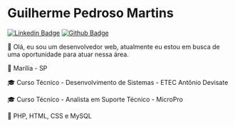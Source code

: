 # Guilherme Pedroso Martins

[![Linkedin Badge](https://img.shields.io/badge/-LinkedIn-blue?style=flat-square&logo=Linkedin&logoColor=white&link=https://www.linkedin.com/in/guilherme-martins-974448207/)](https://www.linkedin.com/in/guilherme-martins-974448207/)
[![Github Badge](https://img.shields.io/badge/-Github-000?style=flat-square&logo=Github&logoColor=white&link=https://github.com/GUIMHARTINS)](https://github.com/GUIMHARTINS)

👋 Olá, eu sou um desenvolvedor web, atualmente eu estou em busca de uma oportunidade para atuar nessa área.

📌 Marília - SP

🎓 Curso Técnico - Desenvolvimento de Sistemas - ETEC Antônio Devisate

🎓 Curso Técnico - Analista em Suporte Técnico - MicroPro

🔧 PHP, HTML, CSS e MySQL
<!---
GUIMHARTINS/GUIMHARTINS is a ✨ special ✨ repository because its `README.md` (this file) appears on your GitHub profile.
You can click the Preview link to take a look at your changes.
--->
